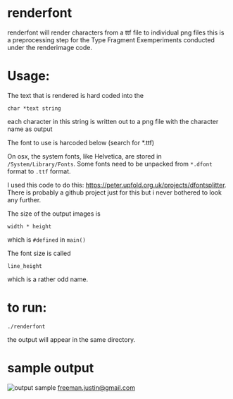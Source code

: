 # renderfont

renderfont will render characters from a ttf file to individual png files this is a preprocessing step for the Type Fragment Exemperiments conducted under the renderimage code. 

# Usage:

The text that is rendered is hard coded into the 
```
char *text string
```
each character in this string is written out to a png file with the character name as output

The font to use is harcoded below (search for *.ttf)

On osx, the system fonts, like Helvetica, are stored in ```/System/Library/Fonts```. Some fonts need to be unpacked from ```*.dfont``` format to ```.ttf``` format.

I used this code to do this: https://peter.upfold.org.uk/projects/dfontsplitter.
There is probably a github project just for this but i never bothered to look any further.

The size of the output images is
```
width * height
``` 
which is ```#defined``` in ```main()```

The font size is called
```
line_height
```
which is a rather odd name.

# to run:
```
./renderfont
```
the output will appear in the same directory.

# sample output
![output sample](https://raw.github.com/freemanjustin/TypeFace/master/renderfont/bin/sample.png)
freeman.justin@gmail.com
